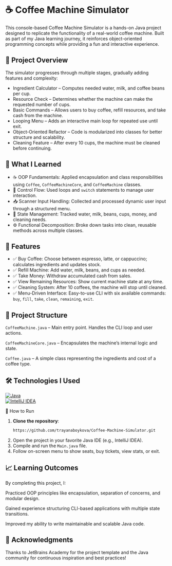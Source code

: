# ☕ Coffee Machine Simulator

This console-based Coffee Machine Simulator is a hands-on Java project designed to replicate the functionality of a real-world coffee machine. Built as part of my Java learning journey, it reinforces object-oriented programming concepts while providing a fun and interactive experience.

## 🚀 Project Overview
The simulator progresses through multiple stages, gradually adding features and complexity:

- Ingredient Calculator – Computes needed water, milk, and coffee beans per cup.
- Resource Check – Determines whether the machine can make the requested number of cups.
- Basic Commands – Allows users to buy coffee, refill resources, and take cash from the machine.
- Looping Menu – Adds an interactive main loop for repeated use until exit.
- Object-Oriented Refactor – Code is modularized into classes for better structure and scalability.
- Cleaning Feature – After every 10 cups, the machine must be cleaned before continuing.

## 🎯 What I Learned
- ☕ OOP Fundamentals: Applied encapsulation and class responsibilities using `Coffee`, `CoffeeMachineCore`, and `CoffeeMachine` classes.
- 🔄 Control Flow: Used loops and `switch` statements to manage user interaction.
- 📥 Scanner Input Handling: Collected and processed dynamic user input through a structured menu.
- 🧮 State Management: Tracked water, milk, beans, cups, money, and cleaning needs.
- ⚙️ Functional Decomposition: Broke down tasks into clean, reusable methods across multiple classes.

## 🔧 Features
- ✅ Buy Coffee: Choose between espresso, latte, or cappuccino; calculates ingredients and updates stock.
- ✅ Refill Machine: Add water, milk, beans, and cups as needed.
- ✅ Take Money: Withdraw accumulated cash from sales.
- ✅ View Remaining Resources: Show current machine state at any time.
- ✅ Cleaning System: After 10 coffees, the machine will stop until cleaned.
- ✅ Menu-Driven Interface: Easy-to-use CLI with six available commands: `buy`, `fill`, `take`, `clean`, `remaining`, `exit`.

## 📂 Project Structure

`CoffeeMachine.java` – Main entry point. Handles the CLI loop and user actions.

`CoffeeMachineCore.java` – Encapsulates the machine’s internal logic and state.

`Coffee.java` – A simple class representing the ingredients and cost of a coffee type.

## 🛠️ Technologies I Used
[![Java](https://skillicons.dev/icons?i=java&theme=light)](https://www.java.com/)  
[![IntelliJ IDEA](https://skillicons.dev/icons?i=idea&theme=light)](https://www.jetbrains.com/idea/)

🤔 How to Run
1. **Clone the repository**:  
   ```bash
   https://github.com/trayanaboykova/Coffee-Machine-Simulator.git
2. Open the project in your favorite Java IDE (e.g., IntelliJ IDEA).
3. Compile and run the `Main.java` file.
4. Follow on-screen menu to show seats, buy tickets, view stats, or exit.

## 📈 Learning Outcomes
By completing this project, I:

Practiced OOP principles like encapsulation, separation of concerns, and modular design.

Gained experience structuring CLI-based applications with multiple state transitions.

Improved my ability to write maintainable and scalable Java code.

## 🌟 Acknowledgments
Thanks to JetBrains Academy for the project template and the Java community for continuous inspiration and best practices!

